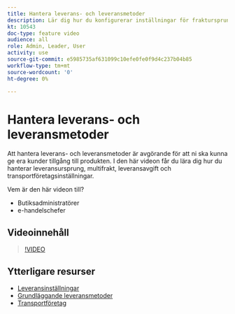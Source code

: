 ```yaml
---
title: Hantera leverans- och leveransmetoder
description: Lär dig hur du konfigurerar inställningar för fraktursprung, multifrakt, leveransavgift och transportföretag för din Commerce Store.
kt: 10543
doc-type: feature video
audience: all
role: Admin, Leader, User
activity: use
source-git-commit: e5985735af631099c10efe0fe0f9d4c237b04b85
workflow-type: tm+mt
source-wordcount: '0'
ht-degree: 0%

---
```


# Hantera leverans- och leveransmetoder

Att hantera leverans- och leveransmetoder är avgörande för att ni ska kunna ge era kunder tillgång till produkten. I den här videon får du lära dig hur du hanterar leveransursprung, multifrakt, leveransavgift och transportföretagsinställningar.

Vem är den här videon till?

- Butiksadministratörer
- e-handelschefer

## Videoinnehåll

>[!VIDEO](https://video.tv.adobe.com/v/343658?quality=12&learn=on)

## Ytterligare resurser

- [Leveransinställningar](https://docs.magento.com/user-guide/shipping/shipping-settings.html)
- [Grundläggande leveransmetoder](https://docs.magento.com/user-guide/shipping/methods-basic.html)
- [Transportföretag](https://docs.magento.com/user-guide/shipping/carriers.html)
